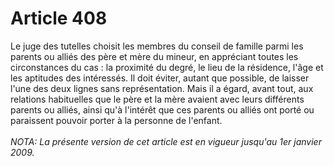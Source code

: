 # Article 408

Le juge des tutelles choisit les membres du conseil de famille parmi les parents ou alliés des père et mère du mineur, en appréciant toutes les circonstances du cas : la proximité du degré, le lieu de la résidence, l'âge et les aptitudes des intéressés.   Il doit éviter, autant que possible, de laisser l'une des deux lignes sans représentation. Mais il a égard, avant tout, aux relations habituelles que le père et la mère avaient avec leurs différents parents ou alliés, ainsi qu'à l'intérêt que ces parents ou alliés ont porté ou paraissent pouvoir porter à la personne de l'enfant.<br/><br/><i>NOTA:  La présente version de cet article est en vigueur jusqu'au 1er janvier 2009.</i>